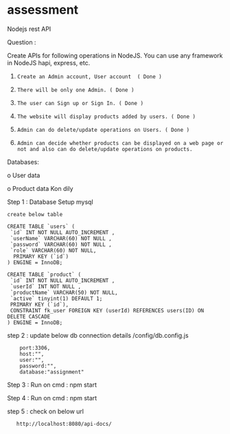 # assessment
Nodejs rest API

Question :  

Create APIs for following operations in NodeJS. You can use any framework in NodeJS hapi, express, etc.

1.     Create an Admin account, User account  ( Done )

2.     There will be only one Admin. ( Done )

3.     The user can Sign up or Sign In. ( Done )

4.     The website will display products added by users. ( Done )

5.     Admin can do delete/update operations on Users. ( Done )
 
6.     Admin can decide whether products can be displayed on a web page or not and also can do delete/update operations on products.

Databases: 

o    User data

o    Product data Kon dily


Step 1 : Database Setup mysql 

	create below table 

	CREATE TABLE `users` ( 
	 `id` INT NOT NULL AUTO_INCREMENT ,
	 `userName` VARCHAR(60) NOT NULL , 
	 `password` VARCHAR(60) NOT NULL ,
	 `role` VARCHAR(60) NOT NULL,
	  PRIMARY KEY (`id`)
	) ENGINE = InnoDB;

	CREATE TABLE `product` (
	 `id` INT NOT NULL AUTO_INCREMENT ,
	 `userId` INT NOT NULL ,
	 `productName` VARCHAR(50) NOT NULL,
	 `active` tinyint(1) DEFAULT 1;
	 PRIMARY KEY (`id`),
	 CONSTRAINT fk_user FOREIGN KEY (userId) REFERENCES users(ID) ON DELETE CASCADE
	) ENGINE = InnoDB;

step 2 : update below db connection details 
        /config/db.config.js
	
	    port:3306,
	    host:"",
	    user:"",
	    password:"",
	    database:"assignment"


Step 3 : Run on cmd : npm start

Step 4 : Run on cmd : npm start

step 5 : check on below url 
	
       http://localhost:8080/api-docs/





 
